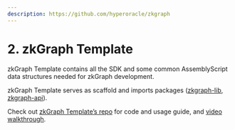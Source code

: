 ```yaml
---
description: https://github.com/hyperoracle/zkgraph
---
```


# 2. zkGraph Template

zkGraph Template contains all the SDK and some common AssemblyScript data structures needed for zkGraph development.

zkGraph Template serves as scaffold and imports packages ([zkgraph-lib](https://www.npmjs.com/package/@hyperoracle/zkgraph-lib), [zkgraph-api](https://www.npmjs.com/package/@hyperoracle/zkgraph-api)).

Check out [zkGraph Template’s repo](https://github.com/hyperoracle/zkgraph) for code and usage guide, and [video walkthrough](https://www.youtube.com/watch?v=1ehlXhwk5eE).
